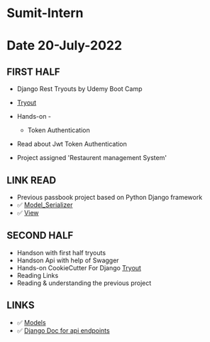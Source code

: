# Sumit-Intern

# Date 20-July-2022

## FIRST HALF

- Django Rest Tryouts by Udemy Boot Camp
- [Tryout](https://github.com/sp18-interns/Sumit-Intern/tree/main/Django_project/tryout_movie_db)
- Hands-on -
	-  Token Authentication
	
- Read about Jwt Token Authentication
- Project assigned 'Restaurent management System'


## LINK READ
- Previous passbook project based on Python Django framework
-  ✅ [Model_Serializer](https://www.django-rest-framework.org/api-guide/serializers/)
-  ✅ [View](https://www.django-rest-framework.org/api-guide/views/)

## SECOND HALF
- Handson with first half tryouts
- Handson Api with help of Swagger
- Hands-on CookieCutter For Django [Tryout](https://github.com/sp18-interns/Sumit-Intern/tree/main/cookiecutter-django)
- Reading Links
- Reading & understanding the previous project


## LINKS 
- ✅ [Models](https://docs.djangoproject.com/en/4.0/intro/overview/#design-your-model)
- ✅ [Django Doc for api endpoints](https://www.django-rest-framework.org/tutorial/2-requests-and-responses/)
